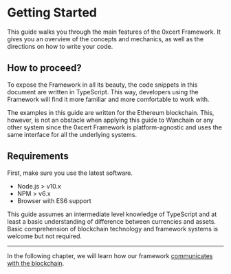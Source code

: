 # Getting Started

This guide walks you through the main features of the 0xcert Framework. It gives you an overview of the concepts and mechanics, as well as the directions on how to write your code.

## How to proceed?

To expose the Framework in all its beauty, the code snippets in this document are written in TypeScript. This way, developers using the Framework will find it more familiar and more comfortable to work with.

The examples in this guide are written for the Ethereum blockchain. This, however, is not an obstacle when applying this guide to Wanchain or any other system since the 0xcert Framework is platform-agnostic and uses the same interface for all the underlying systems.

## Requirements

First, make sure you use the latest software.

* Node.js > v10.x
* NPM > v6.x
* Browser with ES6 support

This guide assumes an intermediate level knowledge of TypeScript and at least a basic understanding of difference between currencies and assets. Basic comprehension of blockchain technology and framework systems is welcome but not required.

---

In the following chapter, we will learn how our framework [communicates with the blockchain](/guide/communication.html).
